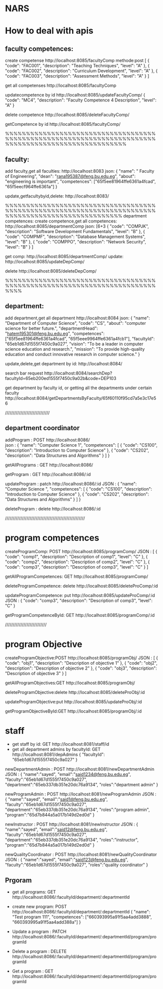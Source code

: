 # NARS
# How to deal with apis


## faculty competences:
create competense
http://localhost:8085/facultyComp
methode:post
[
{
"code": "FAC001",
"description": "Teaching Techniques",
"level": "A"
},
{
"code": "FAC002",
"description": "Curriculum Development",
"level": "A"
},
{
"code": "FAC003",
"description": "Assessment Methods",
"level": "A"
}
]

get all competenses
http://localhost:8085/facultyComp

updatecompetence by id
http://localhost:8085/updateFacultyComp/<id>
{
"code": "MC4",
"description": "Faculty Competence 4 Description",
"level": "A"
}

delete competence
http://localhost:8085/deleteFacultyComp/<id>

getCompetence by id
http://localhost:8085/facultyComp/<id>

%%%%%%%%%%%%%%%%%%%%%%%%%%%%%%%%%%%%%%%%%%%%%%%%%%%%%%%%%%%%%%%%%%%%%%%%%%%%%%%%%%%%%%%%%%%%%%%%%%%%%
## faculty:

add faculty,get all faculties:
http://localhost:8083
json:
{
"name": " Faculty of Engineering",
"dean": "rana195387@feng.bu.edu.eg",
"about": "engineering is important",
"competences": ["65f5ee81964ffe6361a4fcad", "65f5eecf964ffe6361a"]
}

update,getfacultybyid,delete:
http://localhost:8083/<id>

%%%%%%%%%%%%%%%%%%%%%%%%%%%%%%%%%%%%%%%%%%%%%%%%%%%%%%%%%%%%%%%%%%%%%%%%%%%%%%%%%%%%%%%%%%%%%%%%%%%%
department competences:
create competence,get all competences:
http://localhost:8085/departmentComp
json:
[6+3
{
"code": "COMPJK",
"description": "Software Development Fundamentals",
"level": "B"
},
{
"code": "COMPMF",
"description": "Database Management Systems",
"level": "B"
},
{
"code": "COMPPO",
"description": "Network Security",
"level": "B"
}
]

get comp:
http://localhost:8085/departmentComp/<id>
update:
http://localhost:8085/updateDepComp/<id>

delete
http://localhost:8085/deleteDepComp/<id>

%%%%%%%%%%%%%%%%%%%%%%%%%%%%%%%%%%%%%%%%%%%%%%%%%%%%%%%%%%%%%%%%%%%%%%%%%%%%
## department:

add department,get all department
http://localhost:8084
json:
{
"name": "Department of Computer Science",
"code": "CS",
"about": "computer science for better future.",
"departmentHead": "hatem195301@feng.bu.edu.eg",
"competences": ["65f5ee81964ffe6361a4fcad", "65f5eee9964ffe6361a4fcb1"],
"facultyId": "65eb1d67d1555f7450c9a027",
"vision": "To be a leader in computer science education and research.",
"mission": "To provide high-quality education and conduct innovative research in computer science."
}

update,delete,get department by id:
http://localhost:8084/<id>

search bar request
http://localhost:8084/searchDep?facultyId=65eb200ed1555f7450c9a02b&code=DEP103

get department by faculty id, or getting all the departments under certain faculty
http://localhost:8084/getDepartmentsByFaculty/65f60110f95cd7a5e3c17e56

/////////////////////////////


## department coordinator

addProgram : POST http://localhost:8086/  
json : {
"name": "Computer Science 1",
"competences": [
{
"code": "CS100",
"description": "Introduction to Computer Science"
},
{
"code": "CS202",
"description": "Data Structures and Algorithms"
}
]
}

getAllPrograms : GET http://localhost:8086/

getProgram : GET http://localhost:8086/:id

updateProgram : patch http://localhost:8086/:id
JSON : {
"name": "Computer Science ",
"competences": [
{
"code": "CS100",
"description": "Introduction to Computer Science"
},
{
"code": "CS202",
"description": "Data Structures and Algorithms"
}
]
}

deleteProgram : delete http://localhost:8086/:id

////////////////////////////////////////////////////

# program competences

createProgramComp: POST http://localhost:8085/programComp/
JSON :
[
{
"code": "comp1",
"description": "Description of comp1",
"level": "C"
},
{
"code": "comp2",
"description": "Description of comp2",
"level": "C"
},
{
"code": "comp3",
"description": "Description of comp3",
"level": "C"
}
]

getAllProgramCompetences: GET http://localhost:8085/programComp/

deleteProgramCompetence: delete http://localhost:8085/deleteProComp/:id

updateProgramCompetence: put http://localhost:8085/updateProComp/:id
JSON :
{
"code": "comp3",
"description": "Description of comp3",
"level": "C"
}

getProgramCompetenceById: GET http://localhost:8085/programComp/:id

///////////////////////////

# program Objective

createProgramObjective:POST http://localhost:8085/programObj/
JSON :
[
{
"code": "obj1",
"description": "Description of objective 1"
},
{
"code": "obj2",
"description": "Description of objective 2"
},
{
"code": "obj3",
"description": "Description of objective 3"
}
]

getAllProgramObjectives:GET http://localhost:8085/programObj/

deleteProgramObjective:delete http://localhost:8085/deleteProObj/:id

updateProgramObjective:put http://localhost:8085/updateProObj/:id

getProgramObjectiveById:GET http://localhost:8085/programObj/:id

# staff

* get staff by id: GET http://localhost:8081/staff/id
* get all department admins by facultyId: GET http://localhost:8081/depAdmins
{
  "facultyId": "65eb1d67d1555f7450c9a027"
}


newDepartmentAdmin : POST http://localhost:8081/newDepartmentAdmin
JSON :
{
"name":"sayed",
"email":"said1234@feng.bu.edu.eg",
"faculty":"65eb1d67d1555f7450c9a027",
"department":"65eb337db351e20dc76a9134",
"roles":"department admin"
}

newProgramAdmin : POST http://localhost:8081/newProgramAdmin
JSON :
{
"name":"sayed",
"email":"said1@feng.bu.edu.eg",
"faculty":"65eb1d67d1555f7450c9a027",
"department":"65eb337db351e20dc76a9134",
"roles":"program admin",
"program":"65d7b844a5a017b149d2ed0d"
}

newInstructor : POST http://localhost:8081/newInstructor
JSON :
{
"name":"sayed",
"email":"said12@feng.bu.edu.eg",
"faculty":"65eb1d67d1555f7450c9a027",
"department":"65eb337db351e20dc76a9134",
"roles":"instructor",
"program":"65d7b844a5a017b149d2ed0d"
}

newQualityCoordinator : POST http://localhost:8081/newQualityCoordinator
JSON :
{
"name":"sayed",
"email":"said123@feng.bu.edu.eg",
"faculty":"65eb1d67d1555f7450c9a027",
"roles":"quality coordinator"
}



## Prgoram
* get all programs: GET http://localhost:8086/:facultyId/department/:departmentId

* create new program: POST http://localhost:8086/:facultyId/department/:departmentId
{
"name": "Test program 111",
"competences": ["660393995a91f5aa4add3888", "660393995a91f5aa4add388a"]
}

* Update a program : PATCH http://localhost:8086/:facultyId/department/:departmentId/program/programId
* Delete a program : DELETE http://localhost:8086/:facultyId/department/:departmentId/program/programId
* Get a program : GET http://localhost:8086/:facultyId/department/:departmentId/program/programId
